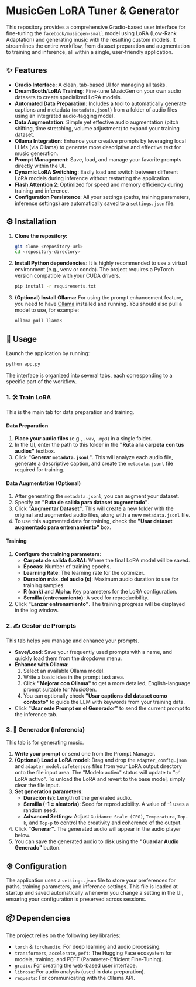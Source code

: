 # MusicGen LoRA Tuner & Generator

This repository provides a comprehensive Gradio-based user interface for fine-tuning the `facebook/musicgen-small` model using LoRA (Low-Rank Adaptation) and generating music with the resulting custom models. It streamlines the entire workflow, from dataset preparation and augmentation to training and inference, all within a single, user-friendly application.

## ✨ Features

*   **Gradio Interface**: A clean, tab-based UI for managing all tasks.
*   **DreamBooth/LoRA Training**: Fine-tune MusicGen on your own audio datasets to create specialized LoRA models.
*   **Automated Data Preparation**: Includes a tool to automatically generate captions and metadata (`metadata.jsonl`) from a folder of audio files using an integrated audio-tagging model.
*   **Data Augmentation**: Simple yet effective audio augmentation (pitch shifting, time stretching, volume adjustment) to expand your training dataset.
*   **Ollama Integration**: Enhance your creative prompts by leveraging local LLMs (via Ollama) to generate more descriptive and effective text for music generation.
*   **Prompt Management**: Save, load, and manage your favorite prompts directly within the UI.
*   **Dynamic LoRA Switching**: Easily load and switch between different LoRA models during inference without restarting the application.
*   **Flash Attention 2**: Optimized for speed and memory efficiency during training and inference.
*   **Configuration Persistence**: All your settings (paths, training parameters, inference settings) are automatically saved to a `settings.json` file.

## ⚙️ Installation

1.  **Clone the repository:**
    ```bash
    git clone <repository-url>
    cd <repository-directory>
    ```

2.  **Install Python dependencies:**
    It is highly recommended to use a virtual environment (e.g., venv or conda). The project requires a PyTorch version compatible with your CUDA drivers.

    ```bash
    pip install -r requirements.txt
    ```

3.  **(Optional) Install Ollama:**
    For using the prompt enhancement feature, you need to have [Ollama](https://ollama.com/) installed and running. You should also pull a model to use, for example:
    ```bash
    ollama pull llama3
    ```

## 🚀 Usage

Launch the application by running:

```bash
python app.py
```

The interface is organized into several tabs, each corresponding to a specific part of the workflow.

### 1. 🛠️ Train LoRA

This is the main tab for data preparation and training.

#### Data Preparation

1.  **Place your audio files** (e.g., `.wav`, `.mp3`) in a single folder.
2.  In the UI, enter the path to this folder in the **"Ruta a la carpeta con tus audios"** textbox.
3.  Click **"Generar `metadata.jsonl`"**. This will analyze each audio file, generate a descriptive caption, and create the `metadata.jsonl` file required for training.

#### Data Augmentation (Optional)

1.  After generating the `metadata.jsonl`, you can augment your dataset.
2.  Specify an **"Ruta de salida para dataset augmentado"**.
3.  Click **"Augmentar Dataset"**. This will create a new folder with the original and augmented audio files, along with a new `metadata.jsonl` file.
4.  To use this augmented data for training, check the **"Usar dataset augmentado para entrenamiento"** box.

#### Training

1.  **Configure the training parameters**:
    *   **Carpeta de salida (LoRA)**: Where the final LoRA model will be saved.
    *   **Épocas**: Number of training epochs.
    *   **Learning Rate**: The learning rate for the optimizer.
    *   **Duración máx. del audio (s)**: Maximum audio duration to use for training samples.
    *   **R (rank)** and **Alpha**: Key parameters for the LoRA configuration.
    *   **Semilla (entrenamiento)**: A seed for reproducibility.
2.  Click **"Lanzar entrenamiento"**. The training progress will be displayed in the log window.

### 2. ✍️ Gestor de Prompts

This tab helps you manage and enhance your prompts.

*   **Save/Load**: Save your frequently used prompts with a name, and quickly load them from the dropdown menu.
*   **Enhance with Ollama**:
    1.  Select an available Ollama model.
    2.  Write a basic idea in the prompt text area.
    3.  Click **"Mejorar con Ollama"** to get a more detailed, English-language prompt suitable for MusicGen.
    4.  You can optionally check **"Usar captions del dataset como contexto"** to guide the LLM with keywords from your training data.
*   Click **"Usar este Prompt en el Generador"** to send the current prompt to the inference tab.

### 3. 🎵 Generador (Inferencia)

This tab is for generating music.

1.  **Write your prompt** or send one from the Prompt Manager.
2.  **(Optional) Load a LoRA model**: Drag and drop the `adapter_config.json` and `adapter_model.safetensors` files from your LoRA output directory onto the file input area. The "Modelo activo" status will update to "✅ LoRA activo". To unload the LoRA and revert to the base model, simply clear the file input.
3.  **Set generation parameters**:
    *   **Duración (s)**: Length of the generated audio.
    *   **Semilla (-1 = aleatoria)**: Seed for reproducibility. A value of -1 uses a random seed.
    *   **Advanced Settings**: Adjust `Guidance Scale (CFG)`, `Temperatura`, `Top-k`, and `Top-p` to control the creativity and coherence of the output.
4.  Click **"Generar"**. The generated audio will appear in the audio player below.
5.  You can save the generated audio to disk using the **"Guardar Audio Generado"** button.

## ⚙️ Configuration

The application uses a `settings.json` file to store your preferences for paths, training parameters, and inference settings. This file is loaded at startup and saved automatically whenever you change a setting in the UI, ensuring your configuration is preserved across sessions.

## 📦 Dependencies

The project relies on the following key libraries:

*   `torch` & `torchaudio`: For deep learning and audio processing.
*   `transformers`, `accelerate`, `peft`: The Hugging Face ecosystem for models, training, and PEFT (Parameter-Efficient Fine-Tuning).
*   `gradio`: For creating the web-based user interface.
*   `librosa`: For audio analysis (used in data preparation).
*   `requests`: For communicating with the Ollama API.